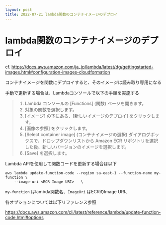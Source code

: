 ```yaml
---
layout: post
title: 2022-07-21 lambda関数のコンテナイメージのデプロイ
---
```


# lambda関数のコンテナイメージのデプロイ

cf. https://docs.aws.amazon.com/ja_jp/lambda/latest/dg/gettingstarted-images.html#configuration-images-cloudformation

コンテナイメージを関数にデプロイすると、そのイメージは読み取り専用になる

手動で更新する場合は、Lambdaコンソールで以下の手順を実施する


> 1. Lambda コンソールの [Functions] (関数) ページを開きます。
> 2. 対象の関数を選択します。
> 3. [イメージ] の下にある、[新しいイメージのデプロイ] をクリックします。
> 4. [画像の参照] をクリックします。
> 5. [Select container image] (コンテナイメージの選択) ダイアログボックスで、ドロップダウンリストから Amazon ECR リポジトリを選択した後、新しいバージョンのイメージを選択します。
> 6. [Save] を選択します。

Lambda APIを使用して関数コードを更新する場合は以下

```
aws lambda update-function-code --region sa-east-1 --function-name my-function \
    --image-uri <ECR Image URI>   \
```

`my-function` はlambda関数名、`ImageUri` はECRのImage URI、

各オプションについては以下リファレンス参照

https://docs.aws.amazon.com/cli/latest/reference/lambda/update-function-code.html#options

